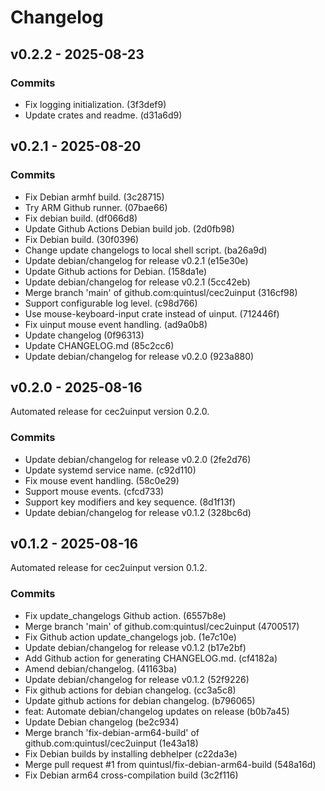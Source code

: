 # Changelog

## v0.2.2 - 2025-08-23

### Commits

- Fix logging initialization. (3f3def9)
- Update crates and readme. (d31a6d9)


## v0.2.1 - 2025-08-20

### Commits

- Fix Debian armhf build. (3c28715)
- Try ARM Github runner. (07bae66)
- Fix debian build. (df066d8)
- Update Github Actions Debian build job. (2d0fb98)
- Fix Debian build. (30f0396)
- Change update changelogs to local shell script. (ba26a9d)
- Update debian/changelog for release v0.2.1 (e15e30e)
- Update Github actions for Debian. (158da1e)
- Update debian/changelog for release v0.2.1 (5cc42eb)
- Merge branch 'main' of github.com:quintusl/cec2uinput (316cf98)
- Support configurable log level. (c98d766)
- Use mouse-keyboard-input crate instead of uinput. (712446f)
- Fix uinput mouse event handling. (ad9a0b8)
- Update changelog (0f96313)
- Update CHANGELOG.md (85c2cc6)
- Update debian/changelog for release v0.2.0 (923a880)


## v0.2.0 - 2025-08-16

  Automated release for cec2uinput version 0.2.0.

### Commits

- Update debian/changelog for release v0.2.0 (2fe2d76)
- Update systemd service name. (c92d110)
- Fix mouse event handling. (58c0e29)
- Support mouse events. (cfcd733)
- Support key modifiers and key sequence. (8d1f13f)
- Update debian/changelog for release v0.1.2 (328bc6d)


## v0.1.2 - 2025-08-16

  Automated release for cec2uinput version 0.1.2.

### Commits

- Fix update_changelogs Github action. (6557b8e)
- Merge branch 'main' of github.com:quintusl/cec2uinput (4700517)
- Fix Github action update_changelogs job. (1e7c10e)
- Update debian/changelog for release v0.1.2 (b17e2bf)
- Add Github action for generating CHANGELOG.md. (cf4182a)
- Amend debian/changelog. (41163ba)
- Update debian/changelog for release v0.1.2 (52f9226)
- Fix github actions for debian changelog. (cc3a5c8)
- Update github actions for debian changelog. (b796065)
- feat: Automate debian/changelog updates on release (b0b7a45)
- Update Debian changelog (be2c934)
- Merge branch 'fix-debian-arm64-build' of github.com:quintusl/cec2uinput (1e43a18)
- Fix Debian builds by installing debhelper (c22da3e)
- Merge pull request #1 from quintusl/fix-debian-arm64-build (548a16d)
- Fix Debian arm64 cross-compilation build (3c2f116)

